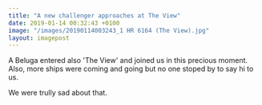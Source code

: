 ```yaml
---
title: "A new challenger approaches at The View"
date: 2019-01-14 00:32:43 +0100
image: "/images/20190114003243_1 HR 6164 (The View).jpg"
layout: imagepost
---
```


A Beluga entered also 'The View' and joined us in this precious moment. Also, more ships were coming and going but no one stoped by to say hi to us.

We were trully sad about that.